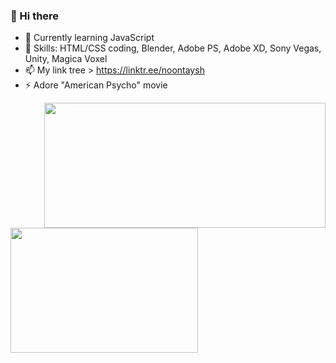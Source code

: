 ### 👋 Hi there 

- 🌱 Currently learning JavaScript
- 🔭 Skills: HTML/CSS coding, Blender, Adobe PS, Adobe XD, Sony Vegas, Unity, Magica Voxel 
- 📫 My link tree > https://linktr.ee/noontaysh
- ⚡ Adore "American Psycho" movie

<!-- align="center" width=400 -->
<div width=1000 align="center"> 
  <img align="right" height=200 width=450 src="https://github-readme-stats.vercel.app/api?username=noontaysh&layout=compact&langs_count=10&hide_border=1&role=OWNER,COLLABORATOR&theme=dark&bg_color=000000#gh-dark-mode-only" />
  <img align="left" height=200 width=300 src="https://github-readme-stats.vercel.app/api/top-langs/?username=noontaysh&layout=compact&show_icons=true&count_private=true&line_height=28&hide_border=1&include_all_commits=true&role=OWNER,COLLABORATOR&exclude_repo=github-readme-stats&theme=dark&bg_color=000000#gh-dark-mode-only" />
</div>